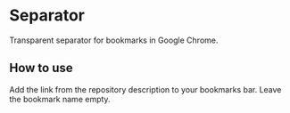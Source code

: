 # Separator

Transparent separator for bookmarks in Google Chrome.

## How to use

Add the link from the repository description to your bookmarks bar. Leave the bookmark name empty.